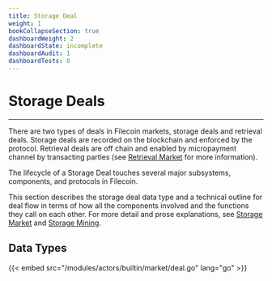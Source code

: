 ```yaml
---
title: Storage Deal
weight: 1
bookCollapseSection: true
dashboardWeight: 2
dashboardState: incomplete
dashboardAudit: 1
dashboardTests: 0
---
```


# Storage Deals
---

There are two types of deals in Filecoin markets, storage deals and retrieval deals. Storage deals are recorded on the blockchain and enforced by the protocol. Retrieval deals are off chain and enabled by micropayment channel by transacting parties (see [Retrieval Market](retrieval_market) for more information). 

The lifecycle of a Storage Deal touches several major subsystems, components, and protocols in Filecoin.

This section describes the storage deal data type and a technical outline for deal flow in terms of how all the components involved and the functions they call on each other. For more detail and prose explanations, see [Storage Market](storage_market) and [Storage Mining](storage_mining).

## Data Types

{{< embed src="/modules/actors/builtin/market/deal.go" lang="go" >}}

